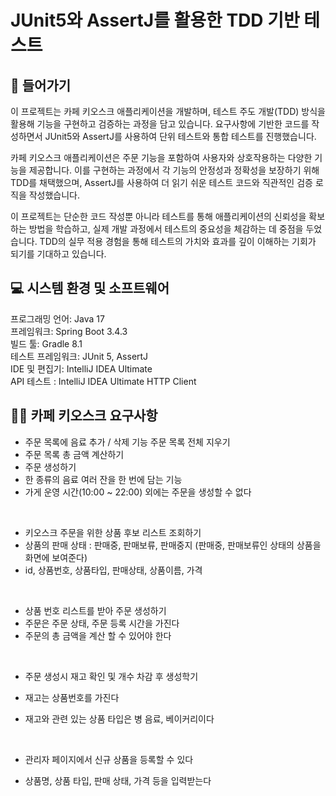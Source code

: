 # JUnit5와 AssertJ를 활용한 TDD 기반 테스트

## 🚪 들어가기
이 프로젝트는 카페 키오스크 애플리케이션을 개발하며, 테스트 주도 개발(TDD) 방식을 활용해 기능을 구현하고 검증하는 과정을 담고 있습니다. 요구사항에 기반한 코드를 작성하면서 JUnit5와 AssertJ를 사용하여 단위 테스트와 통합 테스트를 진행했습니다.

카페 키오스크 애플리케이션은 주문 기능을 포함하여 사용자와 상호작용하는 다양한 기능을 제공합니다. 이를 구현하는 과정에서 각 기능의 안정성과 정확성을 보장하기 위해 TDD를 채택했으며, AssertJ를 사용하여 더 읽기 쉬운 테스트 코드와 직관적인 검증 로직을 작성했습니다.

이 프로젝트는 단순한 코드 작성뿐 아니라 테스트를 통해 애플리케이션의 신뢰성을 확보하는 방법을 학습하고, 실제 개발 과정에서 테스트의 중요성을 체감하는 데 중점을 두었습니다. TDD의 실무 적용 경험을 통해 테스트의 가치와 효과를 깊이 이해하는 기회가 되기를 기대하고 있습니다.

## 💻 시스템 환경 및 소프트웨어
프로그래밍 언어: Java 17 <br>
프레임워크: Spring Boot 3.4.3 <br>
빌드 툴: Gradle 8.1 <br>
테스트 프레임워크: JUnit 5, AssertJ <br>
IDE 및 편집기: IntelliJ IDEA Ultimate <br>
API 테스트 : IntelliJ IDEA Ultimate HTTP Client

## 💁🏻 카페 키오스크 요구사항

- 주문 목록에 음료 추가 / 삭제 기능
주문 목록 전체 지우기
- 주문 목록 총 금액 계산하기
- 주문 생성하기
- 한 종류의 음료 여러 잔을 한 번에 담는 기능
- 가게 운영 시간(10:00 ~ 22:00) 외에는 주문을 생성할 수 없다

<br>

- 키오스크 주문을 위한 상품 후보 리스트 조회하기
- 상품의 판매 상태 : 판매중, 판매보류, 판매중지 (판매중, 판매보류인 상태의 상품을 화면에 보여준다)
- id, 상품번호, 상품타입, 판매상태, 상품이름, 가격

<br>

- 상품 번호 리스트를 받아 주문 생성하기
- 주문은 주문 상태, 주문 등록 시간을 가진다
- 주문의 총 금액을 계산 할 수 있어야 한다

<br>

- 주문 생성시 재고 확인 및 개수 차감 후 생성학기
- 재고는 상품번호를 가진다
- 재고와 관련 있는 상품 타입은 병 음료, 베이커리이다

  <br>

- 관리자 페이지에서 신규 상품을 등록할 수 있다
- 상품명, 상품 타입, 판매 상태, 가격 등을 입력받는다 